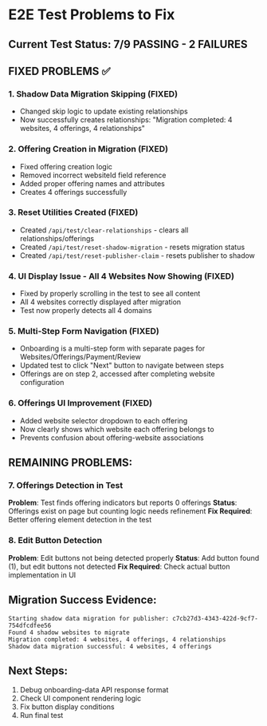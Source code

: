 # E2E Test Problems to Fix

## Current Test Status: 7/9 PASSING - 2 FAILURES

## FIXED PROBLEMS ✅

### 1. Shadow Data Migration Skipping (FIXED)
- Changed skip logic to update existing relationships
- Now successfully creates relationships: "Migration completed: 4 websites, 4 offerings, 4 relationships"

### 2. Offering Creation in Migration (FIXED)  
- Fixed offering creation logic
- Removed incorrect websiteId field reference
- Added proper offering names and attributes
- Creates 4 offerings successfully

### 3. Reset Utilities Created (FIXED)
- Created `/api/test/clear-relationships` - clears all relationships/offerings
- Created `/api/test/reset-shadow-migration` - resets migration status
- Created `/api/test/reset-publisher-claim` - resets publisher to shadow

### 4. UI Display Issue - All 4 Websites Now Showing (FIXED)
- Fixed by properly scrolling in the test to see all content
- All 4 websites correctly displayed after migration
- Test now properly detects all 4 domains

### 5. Multi-Step Form Navigation (FIXED)
- Onboarding is a multi-step form with separate pages for Websites/Offerings/Payment/Review
- Updated test to click "Next" button to navigate between steps
- Offerings are on step 2, accessed after completing website configuration

### 6. Offerings UI Improvement (FIXED)
- Added website selector dropdown to each offering
- Now clearly shows which website each offering belongs to
- Prevents confusion about offering-website associations

## REMAINING PROBLEMS:

### 7. Offerings Detection in Test
**Problem**: Test finds offering indicators but reports 0 offerings
**Status**: Offerings exist on page but counting logic needs refinement
**Fix Required**: Better offering element detection in the test

### 8. Edit Button Detection
**Problem**: Edit buttons not being detected properly
**Status**: Add button found (1), but edit buttons not detected
**Fix Required**: Check actual button implementation in UI

## Migration Success Evidence:
```
Starting shadow data migration for publisher: c7cb27d3-4343-422d-9cf7-754dfcdfee56
Found 4 shadow websites to migrate
Migration completed: 4 websites, 4 offerings, 4 relationships
Shadow data migration successful: 4 websites, 4 offerings
```

## Next Steps:
1. Debug onboarding-data API response format
2. Check UI component rendering logic
3. Fix button display conditions
4. Run final test